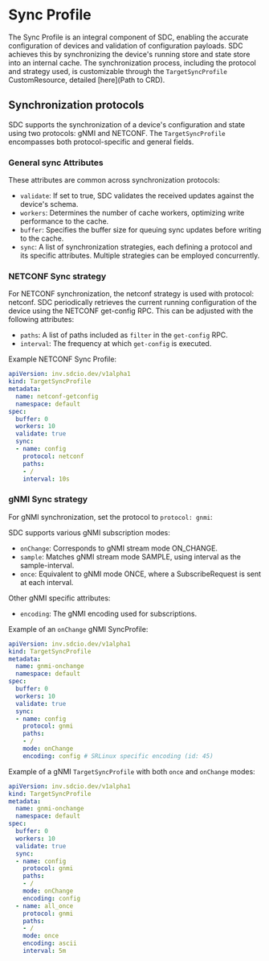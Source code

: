 # Sync Profile

The Sync Profile is an integral component of SDC, enabling the accurate configuration of devices and validation of configuration payloads. 
SDC achieves this by synchronizing the device's running store and state store into an internal cache. The synchronization process, including the protocol and strategy used, is customizable through the `TargetSyncProfile` CustomResource, detailed [here](Path to CRD).

## Synchronization protocols

SDC supports the synchronization of a device's configuration and state using two protocols: gNMI and NETCONF. The `TargetSyncProfile` encompasses both protocol-specific and general fields.

### General sync Attributes

These attributes are common across synchronization protocols:

* `validate`: If set to true, SDC validates the received updates against the device's schema.
* `workers`: Determines the number of cache workers, optimizing write performance to the cache.
* `buffer`: Specifies the buffer size for queuing sync updates before writing to the cache.
* `sync`: A list of synchronization strategies, each defining a protocol and its specific attributes. Multiple strategies can be employed concurrently.

### NETCONF Sync strategy

For NETCONF synchronization, the netconf strategy is used with protocol: netconf. SDC periodically retrieves the current running configuration of the device using the NETCONF get-config RPC. This can be adjusted with the following attributes:

* `paths`: A list of paths included as `filter` in the `get-config` RPC.
* `interval`: The frequency at which `get-config` is executed.

Example NETCONF Sync Profile:

```yaml
apiVersion: inv.sdcio.dev/v1alpha1
kind: TargetSyncProfile
metadata:
  name: netconf-getconfig
  namespace: default
spec:
  buffer: 0
  workers: 10
  validate: true
  sync:
  - name: config
    protocol: netconf
    paths:
    - /
    interval: 10s
```

### gNMI Sync strategy

For gNMI synchronization, set the protocol to `protocol: gnmi`:

SDC supports various gNMI subscription modes:

* `onChange`: Corresponds to gNMI stream mode ON_CHANGE.
* `sample`: Matches gNMI stream mode SAMPLE, using interval as the sample-interval.
* `once`: Equivalent to gNMI mode ONCE, where a SubscribeRequest is sent at each interval.

Other gNMI specific attributes:

* `encoding`: The gNMI encoding used for subscriptions.

Example of an `onChange` gNMI SyncProfile:

```yaml
apiVersion: inv.sdcio.dev/v1alpha1
kind: TargetSyncProfile
metadata:
  name: gnmi-onchange
  namespace: default
spec:
  buffer: 0
  workers: 10
  validate: true
  sync:
  - name: config
    protocol: gnmi
    paths:
    - /
    mode: onChange
    encoding: config # SRLinux specific encoding (id: 45)
```

Example of a gNMI `TargetSyncProfile` with both `once` and `onChange` modes:

```yaml
apiVersion: inv.sdcio.dev/v1alpha1
kind: TargetSyncProfile
metadata:
  name: gnmi-onchange
  namespace: default
spec:
  buffer: 0
  workers: 10
  validate: true
  sync:
  - name: config
    protocol: gnmi
    paths:
    - /
    mode: onChange
    encoding: config
  - name: all_once
    protocol: gnmi
    paths:
    - /
    mode: once
    encoding: ascii
    interval: 5m
```
